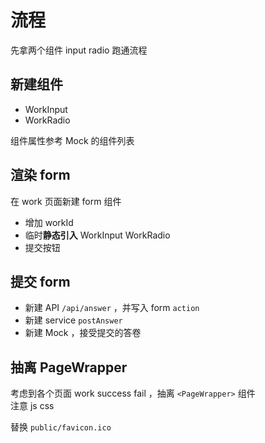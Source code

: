 # 流程

先拿两个组件 input radio 跑通流程

## 新建组件

- WorkInput
- WorkRadio

组件属性参考 Mock 的组件列表

## 渲染 form

在 work 页面新建 form 组件

- 增加 workId
- 临时**静态引入** WorkInput WorkRadio
- 提交按钮

## 提交 form

- 新建 API `/api/answer` ，并写入 form `action`
- 新建 service `postAnswer`
- 新建 Mock ，接受提交的答卷

## 抽离 PageWrapper

考虑到各个页面 work success fail ，抽离 `<PageWrapper>` 组件<br>
注意 js css

替换 `public/favicon.ico`
